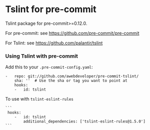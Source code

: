 Tslint for pre-commit
========================

Tslint package for pre-commit>=0.12.0.

For pre-commit: see https://github.com/pre-commit/pre-commit

For Tslint: see https://github.com/palantir/tslint


### Using Tslint with pre-commit

Add this to your `.pre-commit-config.yaml`:

    -   repo: git://github.com/awebdeveloper/pre-commit-tslint/
        sha: ''  # Use the sha or tag you want to point at
        hooks:
        -   id: tslint
        
        
   To use with ```tslint-eslint-rules```
   
    ``` 
     hooks:
        -   id: tslint
            additional_dependencies: ['tslint-eslint-rules@1.5.0']
    ```
   

